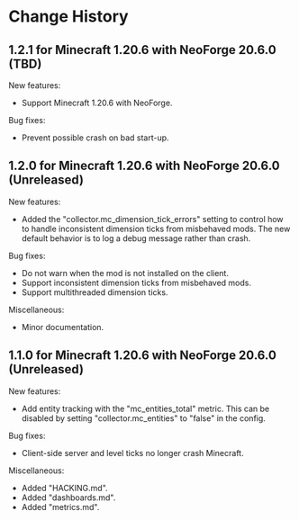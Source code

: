 Change History
==============


1.2.1 for Minecraft 1.20.6 with NeoForge 20.6.0 (TBD)
------------------------------------------------------------

New features:

- Support Minecraft 1.20.6 with NeoForge.

Bug fixes:

- Prevent possible crash on bad start-up.


1.2.0 for Minecraft 1.20.6 with NeoForge 20.6.0 (Unreleased)
------------------------------------------------------------

New features:

- Added the "collector.mc_dimension_tick_errors" setting to control how to handle inconsistent dimension ticks from misbehaved mods. The new default behavior is to log a debug message rather than crash.

Bug fixes:

- Do not warn when the mod is not installed on the client.
- Support inconsistent dimension ticks from misbehaved mods.
- Support multithreaded dimension ticks.

Miscellaneous:

- Minor documentation.


1.1.0 for Minecraft 1.20.6 with NeoForge 20.6.0 (Unreleased)
------------------------------------------------------------

New features:

- Add entity tracking with the "mc_entities_total" metric. This can be disabled by setting "collector.mc_entities" to "false" in the config.

Bug fixes:

- Client-side server and level ticks no longer crash Minecraft.

Miscellaneous:

- Added "HACKING.md".
- Added "dashboards.md".
- Added "metrics.md".
